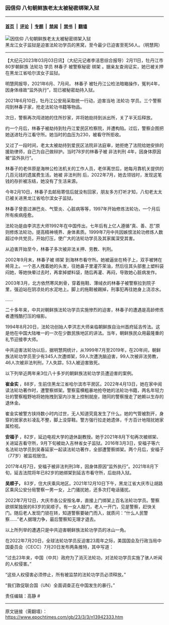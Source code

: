 ### 因信仰 八旬朝鲜族老太太被秘密绑架入狱

---

#### [首页](../../../..?n13942333) &nbsp;|&nbsp; [评论](../../../../../epoch-comment?n13942333) &nbsp;|&nbsp; [专题](../../../../../epoch-special?n13942333) &nbsp;|&nbsp; [禁闻](../../../../../epoch-news?n13942333) &nbsp;|&nbsp; [禁书](../../../../../books?n13942333) &nbsp;|&nbsp; [翻墙](https://github.com/gfw-breaker/nogfw/blob/master/README.md?n13942333)


<div><img alt="因信仰 八旬朝鲜族老太太被秘密绑架入狱" class="attachment-djy_600_400 size-djy_600_400 wp-post-image" src="https://i.epochtimes.com/assets/uploads/2022/11/id13865793-68747470733a2f2f692e6e746474762e636f6d2f6173736574732f75706c6f6164732f323032312f30382f696431333136383232322d35363835353566373837356266343538353063333632663664656561626462322d383030783435302e6a7067-600x400.jpeg"/>
<div class="caption">
 黑龙江女子监狱是迫害法轮功学员的黑窝，至今最少已迫害至死56人。（明慧网）
</div></div><hr/><div class="post_content" id="artbody" itemprop="articleBody">
 <!-- article content begin -->
 <p>
  【大纪元2023年03月03日讯】（大纪元记者李洁思综合报导）2月11日，牡丹江市80岁朝鲜族
  <ok href="https://www.epochtimes.com/gb/tag/%E6%B3%95%E8%BD%AE%E5%8A%9F.html">
   法轮功
  </ok>
  学员
  <ok href="https://www.epochtimes.com/gb/tag/%E6%9E%97%E6%98%A5%E5%AD%90.html">
   林春子
  </ok>
  被警察秘密
  <ok href="https://www.epochtimes.com/gb/tag/%E7%BB%91%E6%9E%B6.html">
   绑架
  </ok>
  。据亲友查询证实，她已被关押在黑龙江省哈尔滨女子监狱。
 </p>
 <p>
  明慧网报导，2021年6月、7月间，
  <ok href="https://www.epochtimes.com/gb/tag/%E6%9E%97%E6%98%A5%E5%AD%90.html">
   林春子
  </ok>
  被牡丹江公检法暗箱操作，冤判4年，因身体缘故“监外执行”，现已被秘密劫持入狱。
 </p>
 <p>
  2021年6月10日，牡丹江公安局采取统一行动，迫害当地
  <ok href="https://www.epochtimes.com/gb/tag/%E6%B3%95%E8%BD%AE%E5%8A%9F.html">
   法轮功
  </ok>
  学员。三个警察闯到林春子家，抢走法轮功书籍等物品。
 </p>
 <p>
  次日，警察再次闯进她的住所抄家，并将她劫持到派出所，关了半天后释放。
 </p>
 <p>
  约一个月后，林春子被劫持到牡丹江爱民区检察院，并遭构陷。过后，警察企图把她送进牡丹江看守所。她当时的血压为230，被看守所拒收。
 </p>
 <p>
  又过了一段时间，老太太被劫持到爱民区法院非法庭审，她拒绝了法院给她安排的援助律师，自己为自己做辩护。当时78岁的林春子被
  <ok href="https://www.epochtimes.com/gb/tag/%E9%9D%9E%E6%B3%95%E5%88%A4%E5%88%91.html">
   非法判刑
  </ok>
  4年，因身体原因被“监外执行”。
 </p>
 <p>
  林春子的老伴原是海林公检法机关的工作人员，老伴离世后，她每月靠机关提供的几百元钱的遗属费生活。她被
  <ok href="https://www.epochtimes.com/gb/tag/%E9%9D%9E%E6%B3%95%E5%88%A4%E5%88%91.html">
   非法判刑
  </ok>
  后，2022年7月，她去领钱时，发现这笔钱的存折被冻结，她没有了生活来源。
 </p>
 <p>
  今年2月10日，林春子去邮局寄信后就没有回家，朋友多方打听才知，八旬老太太已被关进黑龙江省哈尔滨女子监狱。
 </p>
 <p>
  林春子曾患过淋巴炎、气管炎、心脏病等等，1997年开始修炼法轮功，一个月后所有疾病痊愈。
 </p>
 <p>
  法轮功是由李洪志大师1992年在中国传出，七年后有上亿人遵循“真、善、忍”原则修炼法轮功，提高精神境界、身体素质。1999年7月中共因嫉恨法轮功修炼人数超过中共党员，开始打压，使广大的法轮功学员及其家属深受其害。
 </p>
 <p>
  从迫害开始至今，林春子多次被非法关押、劳教、判刑。
 </p>
 <p>
  2002年9月末，林春子被
  <ok href="https://www.epochtimes.com/gb/tag/%E7%BB%91%E6%9E%B6.html">
   绑架
  </ok>
  到海林市看守所。她被逼坐在椅子上，双手被铐在椅背上。一个恶人拽着她的头发，往她鼻子里灌芥茉油，然后往其头部套上塑料袋闷她，等她快晕过去时，再拿掉塑料袋，随后再灌、再闷，导致她心脏病发作。
 </p>
 <p>
  2003年3月，北方依然寒风刺骨，穿着拖鞋、薄绒衣的林春子被警察拉到院子里，强迫站在阴凉处的水泥地上。脚上的拖鞋被踢掉，刑事犯再往她身上浇凉水。
 </p>
 <p class="p1">
  ……
 </p>
 <p>
  二十多年来，中共对朝鲜族法轮功学员实施惨烈的迫害，林春子的遭遇是高龄修炼者遭残酷打压的缩影。
 </p>
 <p>
  1994年8月20日，法轮功创始人李洪志大师亲临朝鲜族自治州首府延吉传法。这是他在中国大陆唯一的一次在少数民族地区的讲法。当年，朝鲜族民众用最隆重的礼节迎接李大师。
 </p>
 <p>
  中共迫害法轮功以后，据明慧网统计，从1999年7月至2019年，在20年间，朝鲜族法轮功学员至少有345人次遭绑架，59人次遭洗脑迫害，99人次被非法劳教，46人次被非法判刑，7人失踪，53人被迫害致死。
 </p>
 <p>
  以下列举近两年来3位八十多岁的朝鲜族法轮功学员遭迫害的案例。
 </p>
 <p>
  <strong>
   崔金实
  </strong>
  ，88岁，生前住黑龙江省哈尔滨市平房区。2022年4月13日，她在家中阅读法轮功著作时，遭警察绑架。警察蛮横粗暴地抢夺她的法轮功书籍，两名年轻力壮的警察粗野地将她拖拽到室内沙发上控制就座，随同的警察搜走了她赖以生存的退休金。
 </p>
 <p>
  崔金实被警方挟持数小时内过世，无人知道究竟发生了什么。她的气管被割开，身穿的居家衣衫凌乱不整，脚上没穿鞋。警方强行拉走她遗体，千方百计地阻扰她家属检视。
 </p>
 <p>
  <strong>
   安福子
  </strong>
  ，82岁，延边电视大学的退休副教授。她于2021年8月下旬再次被绑架、关进延吉看守所，9月下旬被劫入吉林省女子监狱。2016年3月3日，安福子等六名法轮功学员到吴春延家一起读法轮功著作，全部遭警察绑架。两个月后，安福子（77岁）被监视居住。
 </p>
 <p>
  2017年4月7日，安福子被非法判刑3年，因身体原因“监外执行”。2021年8月下旬，延吉法院将年已82岁的她绑架到延吉市看守所，后劫持入狱。
 </p>
 <p>
  <strong>
   吴顺子，
  </strong>
  83岁，住大庆乘风地区。2021年12月10日下午，黑龙江省大庆市让胡路区乘风公安分局警察一男一女，上门骚扰她，还多次打电话骚扰。
 </p>
 <p>
  2022年7月12日，大庆市各公安按名单，直接上门绑架上百名法轮功学员。警察欲绑架独居的83岁的吴顺子。有一女人敲门，老人一开门，见是警察，赶快关门。随后老人发现门锁在转，知道警察要破门而入，就质问：“什么人民警察……”老人据理力争，最后警察知无理才退去。
 </p>
 <p>
  以上所列举的遭遇只是中共迫害朝鲜族法轮功学员的冰山一角。
 </p>
 <p>
  在2022年7月20日，全球法轮功学员反迫害23周年之际，美国国会及行政当局中国委员会（CECC）7月20日发布两条推特，其中写道：
 </p>
 <p>
  “过去23年来，中国（中共）政府为了消灭法轮功，对法轮功学员实施了骇人听闻的人权侵害。”
 </p>
 <p>
  “这些人权侵害必须停止，所有被监禁的法轮功学员必须释放。”
 </p>
 <p>
  “我们敦促联合国（UN）全面调查正在中国发生的暴行。”
 </p>
 <p>
  责任编辑：高静 #
 </p>
 <!-- article content end -->
 <div id="below_article_ad">
 </div>
</div>


---

原文链接（需翻墙）：https://www.epochtimes.com/gb/23/3/3/n13942333.htm